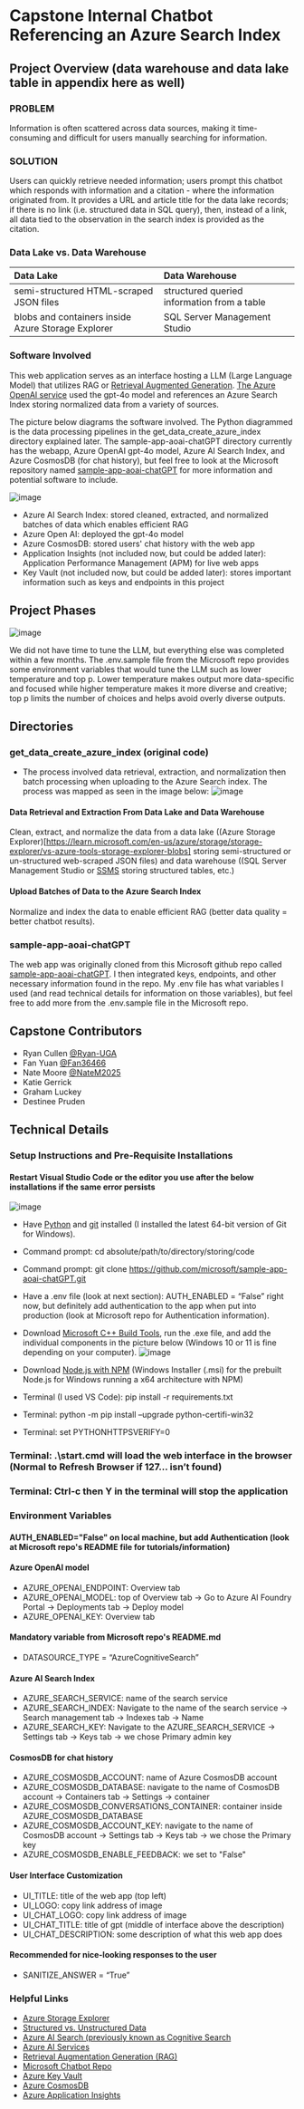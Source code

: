 # Capstone Internal Chatbot Referencing an Azure Search Index

## Project Overview (data warehouse and data lake table in appendix here as well)
### PROBLEM
Information is often scattered across data sources, making it time-consuming and difficult for users manually searching for information.
### SOLUTION
Users can quickly retrieve needed information; users prompt this chatbot which responds with information and a citation - where the information originated from. It provides a URL and article title for the data lake records; if there is no link (i.e. structured data in SQL query), then, instead of a link, all data tied to the observation in the search index is provided as the citation.
### Data Lake vs. Data Warehouse
| Data Lake | Data Warehouse |
|:---------|:---------|
| semi-structured HTML-scraped JSON files | structured queried information from a table |
| blobs and containers inside Azure Storage Explorer | SQL Server Management Studio |

### Software Involved
This web application serves as an interface hosting a LLM (Large Language Model) that utilizes RAG or [Retrieval Augmented Generation](https://learn.microsoft.com/en-us/azure/search/retrieval-augmented-generation-overview?tabs=docs). [The Azure OpenAI service](https://learn.microsoft.com/en-us/azure/search/search-what-is-azure-search) used the gpt-4o model and references an Azure Search Index storing normalized data from a variety of sources.

The picture below diagrams the software involved. The Python diagrammed is the data processing pipelines in the get_data_create_azure_index directory explained later. The sample-app-aoai-chatGPT directory currently has the webapp, Azure OpenAI gpt-4o model, Azure AI Search Index, and Azure CosmosDB (for chat history), but feel free to look at the Microsoft repository named [sample-app-aoai-chatGPT](https://github.com/microsoft/sample-app-aoai-chatGPT) for more information and potential software to include.

![image](https://github.com/user-attachments/assets/54764883-d5ef-4bad-8ea8-c3c255b088da)

* Azure AI Search Index: stored cleaned, extracted, and normalized batches of data which enables efficient RAG
* Azure Open AI: deployed the gpt-4o model
* Azure CosmosDB: stored users' chat history with the web app
* Application Insights (not included now, but could be added later): Application Performance Management (APM) for live web apps
* Key Vault (not included now, but could be added later): stores important information such as keys and endpoints in this project

## Project Phases
![image](https://github.com/user-attachments/assets/95d544c2-ed0d-4cee-8eab-41635c6c6597)

We did not have time to tune the LLM, but everything else was completed within a few months. The .env.sample file from the Microsoft repo provides some environment variables that would tune the LLM such as lower temperature and top p. Lower temperature makes output more data-specific and focused while higher temperature makes it more diverse and creative; top p limits the number of choices and helps avoid overly diverse outputs.

## Directories
### get_data_create_azure_index (original code)
* The process involved data retrieval, extraction, and normalization then batch processing when uploading to the Azure Search index. The process was mapped as seen in the image below:
  ![image](https://github.com/user-attachments/assets/b71214e0-ef34-488f-a6fc-354f17881198)
#### Data Retrieval and Extraction From Data Lake and Data Warehouse
Clean, extract, and normalize the data from a data lake ((Azure Storage Explorer)[https://learn.microsoft.com/en-us/azure/storage/storage-explorer/vs-azure-tools-storage-explorer-blobs] storing semi-structured or un-structured web-scraped JSON files) and data warehouse ((SQL Server Management Studio or [SSMS](https://learn.microsoft.com/en-us/ssms/sql-server-management-studio-ssms) storing structured tables, etc.)
#### Upload Batches of Data to the Azure Search Index
Normalize and index the data to enable efficient RAG (better data quality = better chatbot results).

### sample-app-aoai-chatGPT
The web app was originally cloned from this Microsoft github repo called [sample-app-aoai-chatGPT](https://github.com/microsoft/sample-app-aoai-chatGPT). I then integrated keys, endpoints, and other necessary information found in the repo. My .env file has what variables I used (and read technical details for information on those variables), but feel free to add more from the .env.sample file in the Microsoft repo.

## Capstone Contributors
* Ryan Cullen [@Ryan-UGA](https://github.com/Ryan-UGA)
* Fan Yuan [@Fan36466](https://github.com/Fan36466)
* Nate Moore [@NateM2025](https://github.com/NateM2025)
* Katie Gerrick
* Graham Luckey
* Destinee Pruden

## Technical Details

### Setup Instructions and Pre-Requisite Installations 
#### Restart Visual Studio Code or the editor you use after the below installations if the same error persists

![image](https://github.com/user-attachments/assets/96226978-09bd-46c3-9fae-afcc7309e9f9)

* Have [Python](https://www.python.org/) and [git](https://git-scm.com/downloads/win) installed (I installed the latest 64-bit version of Git for Windows).
* Command prompt: cd absolute/path/to/directory/storing/code
* Command prompt: git clone https://github.com/microsoft/sample-app-aoai-chatGPT.git
* Have a .env file (look at next section): AUTH_ENABLED = “False” right now, but definitely add authentication to the app when put into production (look at Microsoft repo for Authentication information).
* Download [Microsoft C++ Build Tools](https://visualstudio.microsoft.com/visual-cpp-build-tools/), run the .exe file, and add the individual components in the picture below (Windows 10 or 11 is fine depending on your computer).
![image](https://github.com/user-attachments/assets/4c189735-b4d9-45e0-8fa2-f391c102bd50)

* Download [Node.js with NPM](https://nodejs.org/en/download/) (Windows Installer (.msi) for the prebuilt Node.js for Windows running a x64 architecture with NPM)
* Terminal (I used VS Code): pip install -r requirements.txt
* Terminal: python -m pip install –upgrade python-certifi-win32
* Terminal: set PYTHONHTTPSVERIFY=0

### Terminal: .\start.cmd will load the web interface in the browser (Normal to Refresh Browser if 127… isn’t found)

### Terminal: Ctrl-c then Y in the terminal will stop the application

### Environment Variables 
#### AUTH_ENABLED="False" on local machine, but add Authentication (look at Microsoft repo's README file for tutorials/information)
#### Azure OpenAI model
* AZURE_OPENAI_ENDPOINT: Overview tab
* AZURE_OPENAI_MODEL: top of Overview tab -> Go to Azure AI Foundry Portal -> Deployments tab -> Deploy model
* AZURE_OPENAI_KEY: Overview tab
#### Mandatory variable from Microsoft repo's README.md
* DATASOURCE_TYPE = “AzureCognitiveSearch”
#### Azure AI Search Index
* AZURE_SEARCH_SERVICE: name of the search service
* AZURE_SEARCH_INDEX: Navigate to the name of the search service -> Search management tab -> Indexes tab -> Name
* AZURE_SEARCH_KEY: Navigate to the AZURE_SEARCH_SERVICE -> Settings tab -> Keys tab -> we chose Primary admin key
#### CosmosDB for chat history
* AZURE_COSMOSDB_ACCOUNT: name of Azure CosmosDB account
* AZURE_COSMOSDB_DATABASE: navigate to the name of CosmosDB account -> Containers tab -> Settings -> container
* AZURE_COSMOSDB_CONVERSATIONS_CONTAINER: container inside AZURE_COSMOSDB_DATABASE
* AZURE_COSMOSDB_ACCOUNT_KEY: navigate to the name of CosmosDB account -> Settings tab -> Keys tab -> we chose the Primary key
* AZURE_COSMOSDB_ENABLE_FEEDBACK: we set to "False"
#### User Interface Customization
* UI_TITLE: title of the web app (top left)
* UI_LOGO: copy link address of image
* UI_CHAT_LOGO: copy link address of image
* UI_CHAT_TITLE: title of gpt (middle of interface above the description)
* UI_CHAT_DESCRIPTION: some description of what this web app does
#### Recommended for nice-looking responses to the user
* SANITIZE_ANSWER = “True”

### Helpful Links
* [Azure Storage Explorer](https://learn.microsoft.com/en-us/azure/storage/blobs/)
* [Structured vs. Unstructured Data](https://k21academy.com/microsoft-azure/dp-900/structured-data-vs-unstructured-data-vs-semi-structured-data/)
* [Azure AI Search (previously known as Cognitive Search](https://learn.microsoft.com/en-us/azure/search/search-what-is-azure-search)
* [Azure AI Services](https://learn.microsoft.com/en-us/azure/ai-services/what-are-ai-services)
* [Retrieval Augmentation Generation (RAG)](https://learn.microsoft.com/en-us/azure/search/retrieval-augmented-generation-overview)
* [Microsoft Chatbot Repo](https://github.com/microsoft/sample-app-aoai-chatGPT)
* [Azure Key Vault](https://learn.microsoft.com/en-us/azure/key-vault/general/overview)
* [Azure CosmosDB](https://learn.microsoft.com/en-us/azure/cosmos-db/introduction)
* [Azure Application Insights](https://learn.microsoft.com/en-us/azure/azure-monitor/app/app-insights-overview)
